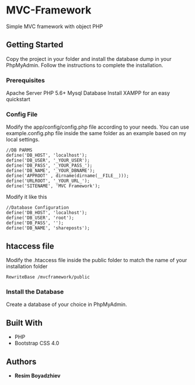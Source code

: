 
# MVC-Framework

Simple MVC framework with object PHP

## Getting Started

Copy the project in your folder and install the database dump in your PhpMyAdmin. Follow the instructions to complete the installation.

### Prerequisites

Apache Server
PHP 5.6+
Mysql Database
Install XAMPP for an easy quickstart

### Config File

Modify the app/config/config.php file according to your needs. You can use example.config.php file inside the same folder as an example based on my local settings.
    
 ```
 //DB PARMS
 define('DB_HOST', 'localhost');
 define('DB_USER', '_YOUR_USER');
 define('DB_PASS', '_YOUR_PASS_');
 define('DB_NAME', '_YOUR_DBNAME');
 define('APPROOT' , dirname(dirname(__FILE__)));
 define('URLROOT', '_YOUR_URL_');
 define('SITENAME', 'MVC Framework');
 ```
Modify it like this

```
//Database Configuration
define('DB_HOST', 'localhost');
define('DB_USER', 'root');
define('DB_PASS', '');
define('DB_NAME', 'shareposts');
```

## htaccess file

Modify the .htaccess file inside the public folder to match the name of your installation folder

```
RewriteBase /mvcframework/public
```

### Install the Database

Create a database of your choice in PhpMyAdmin.

## Built With

*  PHP
*  Bootstrap CSS 4.0

## Authors

* **Resim Boyadzhiev** 
